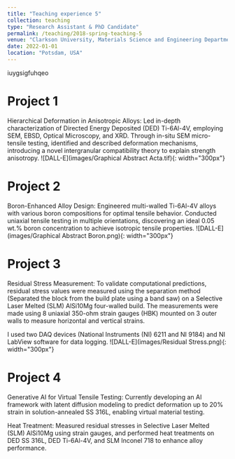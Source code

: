 ```yaml
---
title: "Teaching experience 5"
collection: teaching
type: "Research Assistant & PhD Candidate"
permalink: /teaching/2018-spring-teaching-5
venue: "Clarkson University, Materials Science and Engineering Department"
date: 2022-01-01
location: "Potsdam, USA"
---
```


iuygsigfuhqeo

Project 1
======
Hierarchical Deformation in Anisotropic Alloys: Led in-depth characterization of Directed Energy Deposited (DED) Ti-6Al-4V, employing SEM, EBSD, Optical Microscopy, and XRD. Through in-situ SEM micro-tensile testing, identified and described deformation mechanisms, introducing a novel intergranular compatibility theory to explain strength anisotropy.
![DALL-E](images/Graphical Abstract Acta.tif){: width="300px"}

Project 2
======
Boron-Enhanced Alloy Design: Engineered multi-walled Ti-6Al-4V alloys with various boron compositions for optimal tensile behavior. Conducted uniaxial tensile testing in multiple orientations, discovering an ideal 0.05 wt.% boron concentration to achieve isotropic tensile properties.
![DALL-E](images/Graphical Abstract Boron.png){: width="300px"}

Project 3
======
Residual Stress Measurement: To validate computational predictions, residual stress values were measured using the separation method (Separated the block from the build plate using a band saw) on a Selective Laser Melted (SLM) AlSi10Mg four-walled build. The measurements were made using 8 uniaxial 350-ohm strain gauges (HBK) mounted on 3 outer walls to measure horizontal and vertical strains.

I used two DAQ devices (National Instruments (NI) 6211 and NI 9184) and NI LabView software for data logging. 
![DALL-E](images/Residual Stress.png){: width="300px"}

Project 4
======
Generative AI for Virtual Tensile Testing: Currently developing an AI framework with latent diffusion modeling to predict deformation up to 20% strain in solution-annealed SS 316L, enabling virtual material testing.

Heat Treatment: Measured residual stresses in Selective Laser Melted (SLM) AlSi10Mg using strain gauges, and performed heat treatments on DED SS 316L, DED Ti-6Al-4V, and SLM Inconel 718 to enhance alloy performance.
